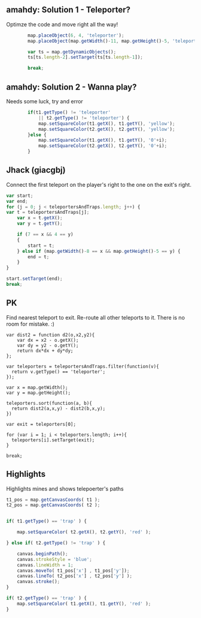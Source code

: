 ## amahdy: Solution 1 - Teleporter?

Optimze the code and move right all the way!

```javascript
		map.placeObject(6, 4, 'teleporter');
		map.placeObject(map.getWidth()-11, map.getHeight()-5, 'teleporter');

      	var ts = map.getDynamicObjects();
        ts[ts.length-2].setTarget(ts[ts.length-1]);

      	break;
```

## amahdy: Solution 2 - Wanna play?

Needs some luck, try and error

```javascript
        if(t1.getType() != 'teleporter'
        	|| t2.getType() != 'teleporter') {
            map.setSquareColor(t1.getX(), t1.getY(), 'yellow');
            map.setSquareColor(t2.getX(), t2.getY(), 'yellow');
        }else {
        	map.setSquareColor(t1.getX(), t1.getY(), '0'+i);
            map.setSquareColor(t2.getX(), t2.getY(), '0'+i);
        }
```

## Jhack (giacgbj)

Connect the first teleport on the player's right to the one on the exit's right.

```javascript
var start;
var end;
for (j = 0; j < teleportersAndTraps.length; j++) {
var t = teleportersAndTraps[j];
    var x = t.getX();
    var y = t.getY();

    if (7 == x && 4 == y)
    {
    	start = t;
    } else if (map.getWidth()-8 == x && map.getHeight()-5 == y) {
    	end = t;
    }
}

start.setTarget(end);
break;
```

## PK 

Find nearest teleport to exit. Re-route all other teleports to it.
There is no room for mistake. :)

```
var dist2 = function d2(o,x2,y2){
    var dx = x2 - o.getX();
    var dy = y2 - o.getY();
    return dx*dx + dy*dy;
};

var teleporters = teleportersAndTraps.filter(function(v){
  return v.getType() == 'teleporter';
});

var x = map.getWidth();
var y = map.getHeight();

teleporters.sort(function(a, b){
  return dist2(a,x,y) - dist2(b,x,y);
})

var exit = teleporters[0];

for (var i = 1; i < teleporters.length; i++){
  teleporters[i].setTarget(exit);
}

break;
```

## Highlights

Highlights mines and shows telepoerter's paths

```javascript
t1_pos = map.getCanvasCoords( t1 );
t2_pos = map.getCanvasCoords( t2 );


if( t1.getType() == 'trap' ) {

    map.setSquareColor( t2.getX(), t2.getY(), 'red' );

} else if( t2.getType() != 'trap' ) {

    canvas.beginPath();
    canvas.strokeStyle = 'blue';
    canvas.lineWidth = 1;
    canvas.moveTo( t1_pos['x'] , t1_pos['y']);
    canvas.lineTo( t2_pos['x'] , t2_pos['y'] );
    canvas.stroke();
}

if( t2.getType() == 'trap' ) {
    map.setSquareColor( t1.getX(), t1.getY(), 'red' );
}
```
